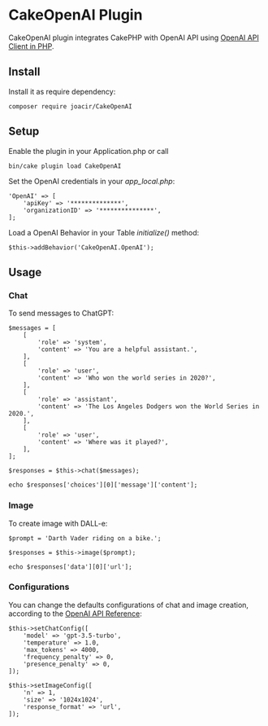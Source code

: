 # CakeOpenAI Plugin
CakeOpenAI plugin integrates CakePHP with OpenAI API using [OpenAI API Client in PHP](https://github.com/orhanerday/open-ai).

## Install
Install it as require dependency:
```
composer require joacir/CakeOpenAI
```

## Setup
Enable the plugin in your Application.php or call
```
bin/cake plugin load CakeOpenAI
```

Set the OpenAI credentials in your *app_local.php*:
```
'OpenAI' => [
    'apiKey' => '**************',
    'organizationID' => '***************',
];
```

Load a OpenAI Behavior in your Table *initialize()* method:
```
$this->addBehavior('CakeOpenAI.OpenAI');
```

## Usage

### Chat

To send messages to ChatGPT:
```
$messages = [
    [
        'role' => 'system',
        'content' => 'You are a helpful assistant.',
    ],
    [
        'role' => 'user',
        'content' => 'Who won the world series in 2020?',
    ],
    [
        'role' => 'assistant',
        'content' => 'The Los Angeles Dodgers won the World Series in 2020.',
    ],
    [
        'role' => 'user',
        'content' => 'Where was it played?',
    ],
];

$responses = $this->chat($messages);

echo $responses['choices'][0]['message']['content'];
```

### Image

To create image with DALL-e:
```
$prompt = 'Darth Vader riding on a bike.';

$responses = $this->image($prompt);

echo $responses['data'][0]['url'];
```

### Configurations

You can change the defaults configurations of chat and image creation, according to the [OpenAI API Reference](https://platform.openai.com/docs/api-reference):
```
$this->setChatConfig([
    'model' => 'gpt-3.5-turbo',
    'temperature' => 1.0,
    'max_tokens' => 4000,
    'frequency_penalty' => 0,
    'presence_penalty' => 0,
]);

$this->setImageConfig([
    'n' => 1,
    'size' => '1024x1024',
    'response_format' => 'url',
]);
```
